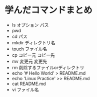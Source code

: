 # 学んだコマンドまとめ

- ls オプション パス
- pwd
- cd パス
- mkdir ディレクトリ名
- touch ファイル名
- cp コピー元 コピー先
- mv 変更元 変更先
- rm 削除するファイルorディレクトリ
- echo '# Hello World' > README.md
- echo 'Linux Practice' >> README.md
- cat README.md
- vi ファイル名

